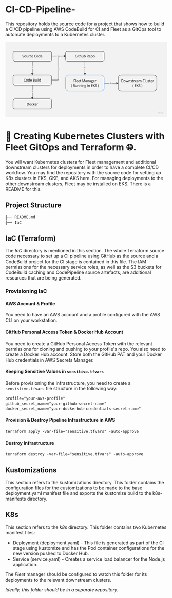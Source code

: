 # CI-CD-Pipeline-
This repository holds the source code for a project that shows how to build a CI/CD pipeline using AWS CodeBuild for CI and Fleet as a GitOps tool to automate deployments to a Kubernetes cluster.

![CI/CD Diagram](pipeline.jpeg)

# 🚀 Creating Kubernetes Clusters with Fleet GitOps and Terraform 🌐.

You will want Kubernetes clusters for Fleet management and additional downstream clusters for deployments in order to have a complete CI/CD workflow. You may find the repository with the source code for setting up K8s clusters in EKS, GKE, and AKS here. For managing deployments to the other downstream clusters, Fleet may be installed on EKS. There is a README for this.

## Project Structure
```
├── README.md
├── IaC
```

## IaC (Terraform)
The *IaC* directory is mentioned in this section. The whole Terraform source code necessary to set up a CI pipeline using GitHub as the source and a CodeBuild project for the CI stage is contained in this file. The IAM permissions for the necessary service roles, as well as the S3 buckets for CodeBuild caching and CodePipeline source artefacts, are additional resources that are being generated. 

### Provisioning IaC

#### AWS Account & Profile
You need to have an AWS account and a profile configured with the AWS CLI on your workstation.

#### GitHub Personal Access Token & Docker Hub Account
You need to create a GitHub Personal Access Token with the relevant permissions for cloning and pushing to your profile's repo. You also need to create a Docker Hub account. 
Store both the GitHub PAT and your Docker Hub credentials in AWS Secrets Manager.

#### Keeping Sensitive Values in `sensitive.tfvars`

Before provisioning the infrastructure, you need to create a `sensistive.tfvars` file structure in the following way:
```
profile="your-aws-profile"
github_secret_name="your-github-secret-name"
docker_secret_name="your-dockerhub-credentials-secret-name"
```

#### Provision & Destroy Pipeline Infrastructure in AWS

```
terraform apply -var-file="sensitive.tfvars" -auto-approve
```

#### Destroy Infrastructure
```
terraform destroy -var-file="sensitive.tfvars" -auto-approve
```

## Kustomizations
This section refers to the kustomizations directory. This folder contains the configuration files for the customizations to be made to the base deployment.yaml manifest file and exports the kustomize build to the k8s-manifests directory.


## K8s
This section refers to the *k8s* directory. This folder contains two Kubernetes manifest files:
* Deployment (deployment.yaml) - This file is generated as part of the CI stage using kustomize and has the Pod container configurations for the new version pushed to Docker Hub. 
* Service (service.yaml) - Creates a service load balancer for the Node.js application. 

The *Fleet* manager should be configured to watch this folder for its deployments to the relevant downstream clusters. 

*Ideally, this folder should be in a separate repository.*
